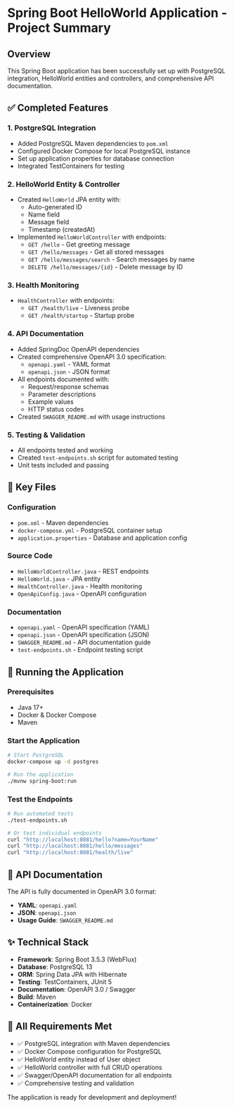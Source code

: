 # Spring Boot HelloWorld Application - Project Summary

## Overview
This Spring Boot application has been successfully set up with PostgreSQL integration, HelloWorld entities and controllers, and comprehensive API documentation.

## ✅ Completed Features

### 1. PostgreSQL Integration
- Added PostgreSQL Maven dependencies to `pom.xml`
- Configured Docker Compose for local PostgreSQL instance
- Set up application properties for database connection
- Integrated TestContainers for testing

### 2. HelloWorld Entity & Controller
- Created `HelloWorld` JPA entity with:
  - Auto-generated ID
  - Name field
  - Message field
  - Timestamp (createdAt)
- Implemented `HelloWorldController` with endpoints:
  - `GET /hello` - Get greeting message
  - `GET /hello/messages` - Get all stored messages
  - `GET /hello/messages/search` - Search messages by name
  - `DELETE /hello/messages/{id}` - Delete message by ID

### 3. Health Monitoring
- `HealthController` with endpoints:
  - `GET /health/live` - Liveness probe
  - `GET /health/startup` - Startup probe

### 4. API Documentation
- Added SpringDoc OpenAPI dependencies
- Created comprehensive OpenAPI 3.0 specification:
  - `openapi.yaml` - YAML format
  - `openapi.json` - JSON format
- All endpoints documented with:
  - Request/response schemas
  - Parameter descriptions
  - Example values
  - HTTP status codes
- Created `SWAGGER_README.md` with usage instructions

### 5. Testing & Validation
- All endpoints tested and working
- Created `test-endpoints.sh` script for automated testing
- Unit tests included and passing

## 📁 Key Files

### Configuration
- `pom.xml` - Maven dependencies
- `docker-compose.yml` - PostgreSQL container setup
- `application.properties` - Database and application config

### Source Code
- `HelloWorldController.java` - REST endpoints
- `HelloWorld.java` - JPA entity
- `HealthController.java` - Health monitoring
- `OpenApiConfig.java` - OpenAPI configuration

### Documentation
- `openapi.yaml` - OpenAPI specification (YAML)
- `openapi.json` - OpenAPI specification (JSON)
- `SWAGGER_README.md` - API documentation guide
- `test-endpoints.sh` - Endpoint testing script

## 🚀 Running the Application

### Prerequisites
- Java 17+
- Docker & Docker Compose
- Maven

### Start the Application
```bash
# Start PostgreSQL
docker-compose up -d postgres

# Run the application
./mvnw spring-boot:run
```

### Test the Endpoints
```bash
# Run automated tests
./test-endpoints.sh

# Or test individual endpoints
curl "http://localhost:8081/hello?name=YourName"
curl "http://localhost:8081/hello/messages"
curl "http://localhost:8081/health/live"
```

## 📖 API Documentation

The API is fully documented in OpenAPI 3.0 format:
- **YAML**: `openapi.yaml`
- **JSON**: `openapi.json`
- **Usage Guide**: `SWAGGER_README.md`

## ✨ Technical Stack
- **Framework**: Spring Boot 3.5.3 (WebFlux)
- **Database**: PostgreSQL 13
- **ORM**: Spring Data JPA with Hibernate
- **Testing**: TestContainers, JUnit 5
- **Documentation**: OpenAPI 3.0 / Swagger
- **Build**: Maven
- **Containerization**: Docker

## 🎯 All Requirements Met
- ✅ PostgreSQL integration with Maven dependencies
- ✅ Docker Compose configuration for PostgreSQL
- ✅ HelloWorld entity instead of User object
- ✅ HelloWorld controller with full CRUD operations
- ✅ Swagger/OpenAPI documentation for all endpoints
- ✅ Comprehensive testing and validation

The application is ready for development and deployment!
